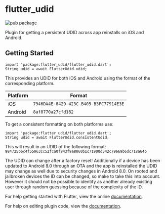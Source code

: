 # flutter_udid

[![pub package](https://img.shields.io/pub/v/flutter_udid.svg)](https://pub.dartlang.org/packages/flutter_udid)

Plugin for getting a persistent UDID across app reinstalls on iOS and Android.

## Getting Started

```
import 'package:flutter_udid/flutter_udid.dart';
String udid = await FlutterUdid.udid;
```

This provides an UDID for both iOS and Android using the format of the corresponding platform.

| Platform | Format |
| ------------- | ------------- |
| iOS     | `7946DA4E-8429-423C-B405-B3FC77914E3E` | 
| Android | `8af8770a27cfd182` |

To get a consistent formatting on both platforms use:

```
import 'package:flutter_udid/flutter_udid.dart';
String udid = await FlutterUdid.consistentUdid;
```

This will result in an UDID of the following format:     
`984725b6c4f55963cc52fca0f943f9a8060b1c71900d542c79669b6dc718a64b`


The UDID can change after a factory reset!
Additionally if a device has been updated to Android 8.0 through an OTA and the app is reinstalled the UDID may change as well due to security changes in Android 8.0.
On rooted and jailbroken devices the ID can be changed, so make to take this into account. However it should not be possible to identify as another already existing user through random guessing because of the complexity of the ID.

For help getting started with Flutter, view the online
[documentation](https://flutter.io/).

For help on editing plugin code, view the [documentation](https://flutter.io/developing-packages/#edit-plugin-package).
